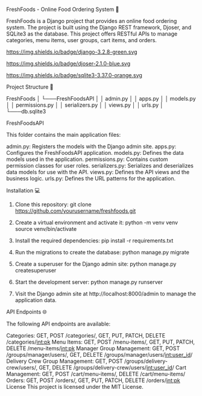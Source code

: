 FreshFoods - Online Food Ordering System 🍲

FreshFoods is a Django project that provides an online food ordering system. The project is built using the Django REST framework, Djoser, and SQLite3 as the database. This project offers RESTful APIs to manage categories, menu items, user groups, cart items, and orders.

https://img.shields.io/badge/django-3.2.8-green.svg

https://img.shields.io/badge/djoser-2.1.0-blue.svg

https://img.shields.io/badge/sqlite3-3.37.0-orange.svg

Project Structure 📁

FreshFoods
│
└───FreshFoodsAPI
│ │ admin.py
│ │ apps.py
│ │ models.py
│ │ permissions.py
│ │ serializers.py
│ │ views.py
│ │ urls.py
│
└───db.sqlite3

FreshFoodsAPI

This folder contains the main application files:

admin.py: Registers the models with the Django admin site.
apps.py: Configures the FreshFoodsAPI application.
models.py: Defines the data models used in the application.
permissions.py: Contains custom permission classes for user roles.
serializers.py: Serializes and deserializes data models for use with the API.
views.py: Defines the API views and the business logic.
urls.py: Defines the URL patterns for the application.

Installation 💻

1. Clone this repository:
   git clone https://github.com/yourusername/freshfoods.git

2. Create a virtual environment and activate it:
   python -m venv venv
   source venv/bin/activate

3. Install the required dependencies:
   pip install -r requirements.txt

4. Run the migrations to create the database:
   python manage.py migrate

5. Create a superuser for the Django admin site:
   python manage.py createsuperuser

6. Start the development server:
   python manage.py runserver

7. Visit the Django admin site at http://localhost:8000/admin to manage the application data.

API Endpoints 🌐

The following API endpoints are available:

Categories: GET, POST /categories/, GET, PUT, PATCH, DELETE /categories/<int:pk>
Menu Items: GET, POST /menu-items/, GET, PUT, PATCH, DELETE /menu-items/<int:pk>
Manager Group Management: GET, POST /groups/manager/users/, GET, DELETE /groups/manager/users/<int:user_id>/
Delivery Crew Group Management: GET, POST /groups/delivery-crew/users/, GET, DELETE /groups/delivery-crew/users/<int:user_id>/
Cart Management: GET, POST /cart/menu-items/, DELETE /cart/menu-items/
Orders: GET, POST /orders/, GET, PUT, PATCH, DELETE /orders/<int:pk>
License
This project is licensed under the MIT License.

